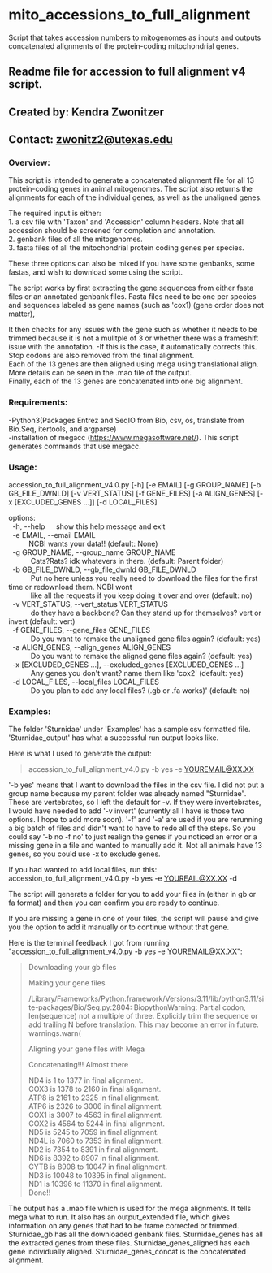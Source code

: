 # mito_accessions_to_full_alignment
Script that takes accession numbers to mitogenomes as inputs and outputs concatenated alignments of the protein-coding mitochondrial genes.

## Readme file for accession to full alignment v4 script.
## Created by: Kendra Zwonitzer
## Contact: zwonitz2@utexas.edu

### Overview:
This script is intended to generate a concatenated alignment file for all 13 protein-coding genes in animal mitogenomes. The script also returns the alignments for each of the individual genes, as well as the unaligned genes.    
  
  The required input is either:     
    1. a csv file with 'Taxon' and 'Accession' column headers. Note that all accession should be screened for completion and annotation.   
    2. genbank files of all the mitogenomes.   
    3. fasta files of all the mitochondrial protein coding genes per species. 
    
  These three options can also be mixed if you have some genbanks, some fastas, and wish to download some using the script.   

The script works by first extracting the gene sequences from either fasta files or an annotated genbank files. 
Fasta files need to be one per species and sequences labeled as gene names (such as 'cox1) (gene order does not matter),

It then checks for any issues with the gene such as whether it needs to be trimmed because it is not a mulitple of 3 or whether there was a frameshift issue with the annotation.
-If this is the case, it automatically corrects this. Stop codons are also removed from the final alignment.  
Each of the 13 genes are then aligned using mega using translational align. More details can be seen in the .mao file of the output.  
Finally, each of the 13 genes are concatenated into one big alignment.  

### Requirements:
-Python3(Packages Entrez and SeqIO from Bio, csv, os, translate from Bio.Seq, itertools, and argparse)  
-installation of megacc (https://www.megasoftware.net/). This script generates commands that use megacc.


### Usage:

accession_to_full_alignment_v4.0.py [-h] [-e EMAIL] [-g GROUP_NAME] [-b GB_FILE_DWNLD] [-v VERT_STATUS] [-f GENE_FILES] [-a ALIGN_GENES] [-x [EXCLUDED_GENES ...]] [-d LOCAL_FILES]  
  
options:  
&nbsp;&nbsp;-h, --help      &emsp;      show this help message and exit  
&nbsp;&nbsp;-e EMAIL, --email EMAIL  
&nbsp;&nbsp;&emsp;&emsp;                        NCBI wants your data!! (default: None)  
&nbsp;&nbsp;-g GROUP_NAME, --group_name GROUP_NAME  
&nbsp;&nbsp;  &emsp;&emsp;                      Cats?Rats? idk whatevers in there. (default: Parent folder)  
&nbsp;&nbsp;-b GB_FILE_DWNLD, --gb_file_dwnld GB_FILE_DWNLD  
&nbsp;&nbsp;  &emsp;&emsp;                      Put no here unless you really need to download the files for the first time or redownload them. NCBI wont  
&nbsp;&nbsp;  &emsp;&emsp;                      like all the requests if you keep doing it over and over (default: no)  
&nbsp;&nbsp;-v VERT_STATUS, --vert_status VERT_STATUS  
&nbsp;&nbsp;    &emsp;&emsp;                    do they have a backbone? Can they stand up for themselves? vert or invert (default: vert)  
&nbsp;&nbsp;-f GENE_FILES, --gene_files GENE_FILES  
&nbsp;&nbsp;     &emsp;&emsp;                   Do you want to remake the unaligned gene files again? (default: yes)  
&nbsp;&nbsp;-a ALIGN_GENES, --align_genes ALIGN_GENES  
&nbsp;&nbsp;     &emsp;&emsp;                   Do you want to remake the aligned gene files again? (default: yes)  
&nbsp;&nbsp;-x [EXCLUDED_GENES ...], --excluded_genes [EXCLUDED_GENES ...]  
&nbsp;&nbsp;   &emsp;&emsp;                     Any genes you don't want? name them like 'cox2' (default: yes)  
&nbsp;&nbsp;-d LOCAL_FILES, --local_files LOCAL_FILES  
&nbsp;&nbsp;  &emsp;&emsp;                      Do you plan to add any local files? (.gb or .fa works)' (default: no)  



### Examples:
The folder 'Sturnidae' under 'Examples' has a sample csv formatted file. 'Sturnidae_output' has what a successful run output looks like.

Here is what I used to generate the output:

>accession_to_full_alignment_v4.0.py -b yes -e YOUREMAIL@XX.XX

'-b yes' means that I want to download the files in the csv file. I did not put a group name because my parent folder was already named "Sturnidae". 
These are vertebrates, so I left the default for -v. If they were invertebrates, I would have needed to add '-v invert' (currently all I have is those two options. I hope to add more soon). '-f' and '-a' are used if you are rerunning a big batch of files and didn't want to have to redo all of the steps. So you could say '-b no -f no' to just realign the genes if you noticed an error or a missing gene in a file and wanted to manually add it. Not all animals have 13 genes, so you could use -x to exclude genes.

If you had wanted to add local files, run this: accession_to_full_alignment_v4.0.py -b yes -e YOUREAIL@XX.XX -d

The script will generate a folder for you to add your files in (either in gb or fa format) and then you can confirm you are ready to continue.

If you are missing a gene in one of your files, the script will pause and give you the option to add it manually or to continue without that gene.

Here is the terminal feedback I got from running "accession_to_full_alignment_v4.0.py -b yes -e YOUREMAIL@XX.XX":

>Downloading your gb files  
>
>
>
>Making your gene files  
>
>
>/Library/Frameworks/Python.framework/Versions/3.11/lib/python3.11/site-packages/Bio/Seq.py:2804: BiopythonWarning: Partial codon, len(sequence) not a multiple of three. Explicitly trim the sequence or add trailing N before translation. This may become an error in future.
>  warnings.warn(
>
>
>Aligning your gene files with Mega  
>
>
>Concatenating!!! Almost there  
>
>
>ND4 is 1 to 1377 in final alignment.  
>COX3 is 1378 to 2160 in final alignment.  
>ATP8 is 2161 to 2325 in final alignment.  
>ATP6 is 2326 to 3006 in final alignment.  
>COX1 is 3007 to 4563 in final alignment.  
>COX2 is 4564 to 5244 in final alignment.  
>ND5 is 5245 to 7059 in final alignment.  
>ND4L is 7060 to 7353 in final alignment.  
>ND2 is 7354 to 8391 in final alignment.  
>ND6 is 8392 to 8907 in final alignment.  
>CYTB is 8908 to 10047 in final alignment.  
>ND3 is 10048 to 10395 in final alignment.  
>ND1 is 10396 to 11370 in final alignment.  
>Done!!  


The output has a .mao file which is used for the mega alignments. It tells mega what to run. 
It also has an output_extended file, which gives information on any genes that had to be frame corrected or trimmed. 
Sturnidae_gb has all the downloaded genbank files.
Sturnidae_genes has all the extracted genes from these files.
Sturnidae_genes_aligned has each gene individually aligned.
Sturnidae_genes_concat is the concatenated alignment.





